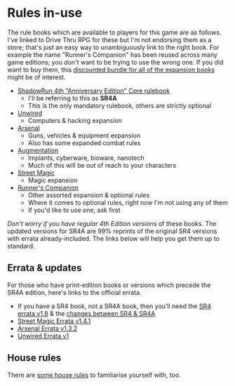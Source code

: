 # Rules in-use

The rule books which are available to players for this game are as follows.
I've linked to Drive Thru RPG for these but I'm not endorsing them as a store; that's just an easy way to unambiguously link to the right book.
For example the name "Runner's Companion" has been reused across many game editions; you don't want to be trying to use the wrong one.
If you did want to buy them, this [discounted bundle for all of the expansion books] might be of interest.

* [ShadowRun 4th "Anniversary Edition" Core rulebook]
    * I'll be referring to this as **SR4A**
    * This is the only mandatory rulebook, others are strictly optional
* [Unwired]
    * Computers & hacking expansion
* [Arsenal]
    * Guns, vehicles & equipment expansion
    * Also has some expanded combat rules
* [Augmentation]
    * Implants, cyberware, bioware, nanotech
    * Much of this will be out of reach to your characters
* [Street Magic]
    * Magic expansion
* [Runner's Companion]
    * Other assorted expansion & optional rules
    * Where it comes to optional rules, right now I'm not using any of them
    * If you'd like to use one, ask first

_Don't worry if you have regular 4th Edition versions_ of these books.
The updated versions for SR4A are 99% reprints of the original SR4 versions with errata already-included.
The links below will help you get them up to standard.

[ShadowRun 4th "Anniversary Edition" Core rulebook]: https://www.drivethrurpg.com/m/product/60553
[Unwired]: https://www.drivethrurpg.com/m/product/57425
[Arsenal]: https://www.drivethrurpg.com/m/product/57423
[Augmentation]: https://www.drivethrurpg.com/m/product/57422
[Street Magic]: https://www.drivethrurpg.com/m/product/12525
[Runner's Companion]: https://www.drivethrurpg.com/m/product/57426
[discounted bundle for all of the expansion books]: https://www.drivethrurpg.com/product/70781/Shadowrun-4th-Ed-Rules-Expansion-BUNDLE

## Errata & updates

For those who have print-edition books or versions which precede the SR4A edition, here's links to the official errata.

* If you have a SR4 book, not a SR4A book, then you'll need the [SR4 errata v1.8] & the [changes between SR4 & SR4A]
* [Street Magic Errata v1.4.1]
* [Arsenal Errata v1.3.2]
* [Unwired Errata v1]

[changes between SR4 & SR4A]: https://www.shadowruntabletop.com/wp-content/uploads/Downloads/SR4A_changes.pdf
[SR4 errata v1.8]: http://cdn.shadowruntabletop.com/wp-content/uploads/Downloads/sr4_errata_v18.pdf
[Street Magic Errata v1.4.1]: http://cdn.shadowruntabletop.com/wp-content/uploads/Downloads/sm_errata_v141.pdf
[Arsenal Errata v1.3.2]: http://cdn.shadowruntabletop.com/wp-content/uploads/Downloads/arsenal_errata_132.pdf
[Unwired Errata v1]: http://cdn.shadowruntabletop.com/wp-content/uploads/Downloads/unwired_errata_v1.pdf

## House rules

There are [some house rules] to familiarise yourself with, too.

[some house rules]: HouseRules.md
